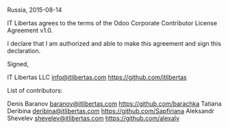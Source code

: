 Russia, 2015-08-14

IT Libertas agrees to the terms of the Odoo Corporate Contributor License
Agreement v1.0.

I declare that I am authorized and able to make this agreement and sign this
declaration.

Signed,

IT Libertas LLC info@itlibertas.com https://github.com/itlibertas

List of contributors:

Denis Baranov baranov@itlibertas.com https://github.com/barachka
Tatiana Deribina deribina@itlibertas.com https://github.com/Sapfiriana
Aleksandr Shevelev shevelev@itlibertas.com https://github.com/alexalv